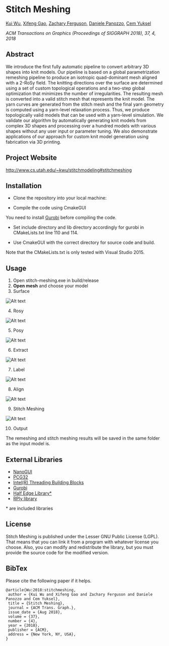 # Stitch Meshing

[Kui Wu](http://www.cs.utah.edu/~kwu/), 
[Xifeng Gao](https://gaoxifeng.github.io/), 
[Zachary Ferguson](http://zfergus.me/), 
[Daniele Panozzo](https://cs.nyu.edu/~panozzo), 
[Cem Yuksel](http://www.cemyuksel.com/)

*ACM Transactions on Graphics (Proceedings of SIGGRAPH 2018), 37, 4, 2018*

## Abstract

We introduce the first fully automatic pipeline to convert arbitrary 3D shapes into knit models. Our pipeline is based on a global parametrization remeshing pipeline to produce an isotropic quad-dominant mesh aligned with a 2-RoSy field. The knitting directions over the surface are determined using a set of custom topological operations and a two-step global optimization that minimizes the number of irregularities. The resulting mesh is converted into a valid stitch mesh that represents the knit model. The yarn curves are generated from the stitch mesh and the final yarn geometry is computed using a yarn-level relaxation process. Thus, we produce topologically valid models that can be used with a yarn-level simulation. We validate our algorithm by automatically generating knit models from complex 3D shapes and processing over a hundred models with various shapes without any user input or parameter tuning. We also demonstrate applications of our approach for custom knit model generation using fabrication via 3D printing.

 ## Project Website
 
 http://www.cs.utah.edu/~kwu/stitchmodeling#stitchmeshing

## Installation
- Clone the repository into your local machine:

- Compile the code using CmakeGUI 

You need to install [Gurobi](http://www.gurobi.com/) before compiling the code.

- Set include directory and lib directory accordingly for gurobi in CMakeLists.txt line 110 and 114.

- Use CmakeGUI with the correct directory for source code and build.

Note that the CMakeLists.txt is only tested with Visual Studio 2015.

## Usage

1. Open stitch-meshing.exe in build/release
2. **Open mesh** and choose your model
3. Surface

![Alt text](screenshots/screenshot_surface.png)

4. Rosy

![Alt text](screenshots/screenshot_rosy.png)

5. Posy

![Alt text](screenshots/screenshot_posy.png)

6. Extract 

![Alt text](screenshots/screenshot_extract.png)

7. Label

![Alt text](screenshots/screenshot_label.png)

8. Align

![Alt text](screenshots/screenshot_align.png)

9. Stitch Meshing

![Alt text](screenshots/screenshot_stitchmeshing.png)

10. Output

The remeshing and stitch meshing results will be saved in the same folder as the input model is.

## External Libraries 
- [NanoGUI](https://github.com/wjakob/nanogui)
- [PCG32](http://www.pcg-random.org/)
- [Intel(R) Threading Building Blocks](https://www.threadingbuildingblocks.org/)
- [Gurobi](http://www.gurobi.com/)
- [Half Edge Library*](http://halfedgelib.sourceforge.net)
- [RPly library](http://www.impa.br/~diego/software/rply)

\* are included libraries

## License

Stitch Meshing is published under the Lesser GNU Public License (LGPL). That means that you can link it from a program with whatever license you choose. Also, you can modify and redistribute the library, but you must provide the source code for the modified version.

## BibTex 

Please cite the following paper if it helps. 

```
@article{Wu:2018:stitchmeshing,
 author = {Kui Wu and Xifeng Gao and Zachary Ferguson and Daniele Panozzo and Cem Yuksel},  
 title = {Stitch Meshing},  
 journal = {ACM Trans. Graph.},  
 issue_date = {Aug 2018},  
 volume = {37},  
 number = {4},  
 year = {2018},    
 publisher = {ACM},  
 address = {New York, NY, USA},   
}  
```
